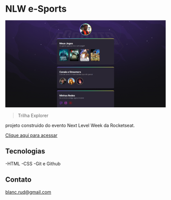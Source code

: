 # NLW e-Sports 

![preview](./.github/preview.png)

> Trilha Explorer

projeto construido do evento Next Level Week da Rocketseat.

[Clique aqui para acessar](https://rudythunder.github.io/nlw-esports-explorer/)

## Tecnologias

-HTML
-CSS
-Git e Github

## Contato

blanc.rud@gmail.com